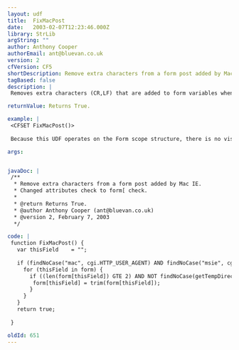 ```yaml
---
layout: udf
title:  FixMacPost
date:   2003-02-07T12:23:46.000Z
library: StrLib
argString: ""
author: Anthony Cooper
authorEmail: ant@bluevan.co.uk
version: 2
cfVersion: CF5
shortDescription: Remove extra characters from a form post added by Mac IE.
tagBased: false
description: |
 Removes extra characters (CR,LF) that are added to form variables when a method=&quot;post&quot; is submitted from Internet Explorer on a Mac.  This function operates on all variables in the Form scope structure. Thanks to Joshua Miller for his suggestions.

returnValue: Returns True.

example: |
 <CFSET FixMacPost()>
 
 Because this UDF operates on the Form scope structure, there is no visible output.

args:


javaDoc: |
 /**
  * Remove extra characters from a form post added by Mac IE.
  * Changed attributes check to form[ check.
  * 
  * @return Returns True. 
  * @author Anthony Cooper (ant@bluevan.co.uk) 
  * @version 2, February 7, 2003 
  */

code: |
 function FixMacPost() {
   var thisField    = "";
     
   if (findNoCase("mac", cgi.HTTP_USER_AGENT) AND findNoCase("msie", cgi.HTTP_USER_AGENT)) {
     for (thisField in form) {
       if ((len(form[thisField]) GTE 2) AND NOT findNoCase(getTempDirectory(), form[thisField])) {
        form[thisField] = trim(form[thisField]);
       }
     }
   }
   return true;
 
 }

oldId: 651
---
```


